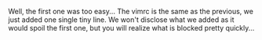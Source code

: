 Well, the first one was too easy... The vimrc is the same as the previous, we just added one single tiny line. We won't disclose what we added as it would spoil the first one, but you will realize what is blocked pretty quickly...
